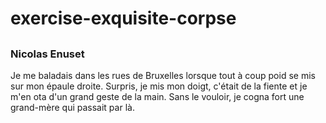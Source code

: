 # exercise-exquisite-corpse

## <Les Pigeons>

### Nicolas Enuset

Je me baladais dans les rues de Bruxelles lorsque tout à coup poid se mis sur mon épaule droite.
Surpris, je mis mon doigt, c'était de la fiente et je m'en ota d'un grand geste de la main.
Sans le vouloir, je cogna fort une grand-mère qui passait par là.

